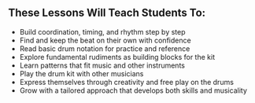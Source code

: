 ## These Lessons Will Teach Students To:

- Build coordination, timing, and rhythm step by step  
- Find and keep the beat on their own with confidence  
- Read basic drum notation for practice and reference  
- Explore fundamental rudiments as building blocks for the kit  
- Learn patterns that fit music and other instruments  
- Play the drum kit with other musicians  
- Express themselves through creativity and free play on the drums  
- Grow with a tailored approach that develops both skills and musicality  


